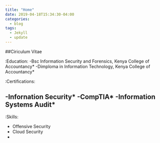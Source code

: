 ```yaml
---
title: "Home"
date: 2019-04-18T15:34:30-04:00
categories:
  - blog
tags:
  - Jekyll
  - update
---
```


##Ciriculum Vitae

:Education: 
-Bsc Information Security and Forensics, Kenya College of Accountancy*
-Dimploma in Information Technology, Kenya College of Accountancy*

:Certifications:

-Infornation Security*
-CompTIA*
-Information Systems Audit*
---

:Skills:
- Offensive Security
- Cloud Security
- 


